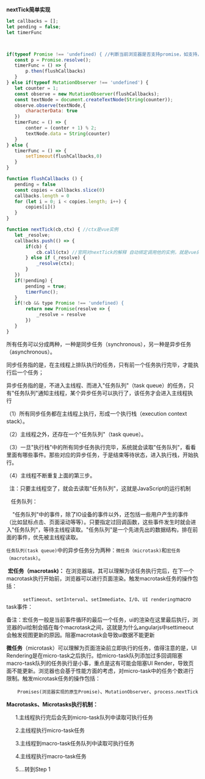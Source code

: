 **nextTick简单实现**

```javascript
let callbacks = [];
let pending = false;
let timerFunc



if(typeof Promise !== 'undefined) { //判断当前浏览器是否支持promise，如支持，用promise实现异步刷新dom
   const p = Promise.resolve();
   timerFunc = () => {
       p.then(flushCallbacks)
   }
} else if(typeof MutationObserver !== 'undefined') {
   let counter = 1;
   const observe = new MutationObserver(flushCallbacks);
   const textNode = document.createTextNode(String(counter));
   observe.observe(textNode,{
       characterData: true
   })
   timerFunc = () => {
       conter = (conter + 1) % 2;
       textNode.data = String(counter)
   }
} else {
   timerFunc = () => {
       setTimeout(flushCallbacks,0)
   }
}

function flushCallbacks () {
   pending = false
   const copies = callbacks.slice(0)
   callbacks.length = 0
   for (let i = 0; i < copies.length; i++) {
       copies[i]()
   }
}

function nextTick(cb,ctx) { //ctx是vue实例
   let _resolve;
   callbacks.push(() => {
       if(cb) {
           cb.call(ctx) //官网对nextTick的解释 自动绑定调用他的实例，就是vue的实例
       } else if (_resolve) {
           _resolve(ctx);
       }
   })
   if(!pending) {
       pending = true;
       timerFunc();
   }
   if(!cb && type Promise !== 'undefined) {
       return new Promise(resolve => {
           _resolve = resolve
       })
   }
}
```

所有任务可以分成两种，一种是同步任务（synchronous），另一种是异步任务（asynchronous）。

同步任务指的是，在主线程上排队执行的任务，只有前一个任务执行完毕，才能执行后一个任务；

异步任务指的是，不进入主线程、而进入"任务队列"（task queue）的任务，只有"任务队列"通知主线程，某个异步任务可以执行了，该任务才会进入主线程执行 

（1）所有同步任务都在主线程上执行，形成一个执行栈（execution context stack）。

（2）主线程之外，还存在一个"任务队列"（task queue）。

（3）一旦"执行栈"中的所有同步任务执行完毕，系统就会读取"任务队列"，看看里面有哪些事件。那些对应的异步任务，于是结束等待状态，进入执行栈，开始执行。

（4）主线程不断重复上面的第三步。

  注：只要主线程空了，就会去读取"任务队列"，这就是JavaScript的运行机制

   任务队列：

    "任务队列"中的事件，除了IO设备的事件以外，还包括一些用户产生的事件（比如鼠标点击、页面滚动等等）。只要指定过回调函数，这些事件发生时就会进入"任务队列"，等待主线程读取。"任务队列"是一个先进先出的数据结构，排在前面的事件，优先被主线程读取。



`任务队列(task queue)`中的异步任务分为两种：`微任务（microtask)`和`宏任务（macrotask)`。

 **宏任务（macrotask)：** 在浏览器端，其可以理解为该任务执行完后，在下一个macrotask执行开始前，浏览器可以进行页面渲染。触发macrotask任务的操作包括：

           `setTimeout`、`setInterval`、`setImmediate`、`I/O`、`UI rendering`macro task事件：

备注：宏任务一般是当前事件循环的最后一个任务，ui的渲染在这里最后执行，浏览器的ui绘制会插在每个macrotask之间，这就是为什么angularjs中settimeout会触发视图更新的原因。阻塞macrotask会导致ui数据不能更新



**微任务**（microtask）可以理解为页面渲染前立即执行的任务，值得注意的是，UI Rendering是在micro-task之后执行。给micro-task队列添加过多回调阻塞macro-task队列的任务执行是小事，重点是这有可能会阻塞UI Render，导致页面不能更新。浏览器也会基于性能方面的考虑，对micro-task中的任务个数进行限制。触发microtask任务的操作包括：

`    Promises(浏览器实现的原生Promise)`、`MutationObserver`、`process.nextTick`



**Macrotasks、Microtasks执行机制：**

      1.主线程执行完后会先到micro-task队列中读取可执行任务

      2.主线程执行micro-task任务

      3.主线程到macro-task任务队列中读取可执行任务

      4.主线程执行macro-task任务

      5....转到Step 1

